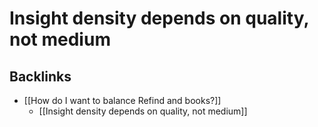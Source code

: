 # Insight density depends on quality, not medium

## Backlinks
* [[How do I want to balance Refind and books?]]
	* [[Insight density depends on quality, not medium]]

<!-- {BearID:20C099B7-6C27-4AAD-A42D-D539512E5783-5010-00000CF4E62A9CC6} -->
